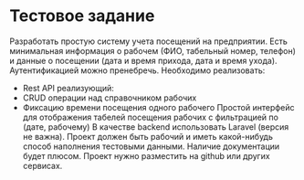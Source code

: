 # Тестовое задание

Разработать простую систему учета посещений на предприятии.
Есть минимальная информация о рабочем (ФИО, табельный номер, телефон) и данные о посещении (дата и время прихода, дата и время ухода). Аутентификацией можно пренебречь.
Необходимо реализовать:
- Rest API реализующий:
- CRUD операции над справочником рабочих
- Фиксацию времени посещения одного рабочего
  Простой интерфейс для отображения табелей посещения рабочих с фильтрацией по (дате, рабочему)
  В качестве backend использовать Laravel (версия не важна).
  Проект должен быть рабочий и иметь какой-нибудь способ наполнения тестовыми данными. Наличие документации будет плюсом. Проект нужно разместить на github или других сервисах.
